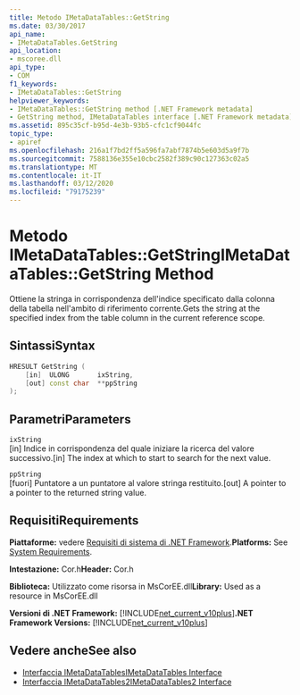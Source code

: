 ```yaml
---
title: Metodo IMetaDataTables::GetString
ms.date: 03/30/2017
api_name:
- IMetaDataTables.GetString
api_location:
- mscoree.dll
api_type:
- COM
f1_keywords:
- IMetaDataTables::GetString
helpviewer_keywords:
- IMetaDataTables::GetString method [.NET Framework metadata]
- GetString method, IMetaDataTables interface [.NET Framework metadata]
ms.assetid: 895c35cf-b95d-4e3b-93b5-cfc1cf9044fc
topic_type:
- apiref
ms.openlocfilehash: 216a1f7bd2ff5a596fa7abf7874b5e603d5a9f7b
ms.sourcegitcommit: 7588136e355e10cbc2582f389c90c127363c02a5
ms.translationtype: MT
ms.contentlocale: it-IT
ms.lasthandoff: 03/12/2020
ms.locfileid: "79175239"
---
```

# <a name="imetadatatablesgetstring-method"></a><span data-ttu-id="32c6d-102">Metodo IMetaDataTables::GetString</span><span class="sxs-lookup"><span data-stu-id="32c6d-102">IMetaDataTables::GetString Method</span></span>
<span data-ttu-id="32c6d-103">Ottiene la stringa in corrispondenza dell'indice specificato dalla colonna della tabella nell'ambito di riferimento corrente.</span><span class="sxs-lookup"><span data-stu-id="32c6d-103">Gets the string at the specified index from the table column in the current reference scope.</span></span>  
  
## <a name="syntax"></a><span data-ttu-id="32c6d-104">Sintassi</span><span class="sxs-lookup"><span data-stu-id="32c6d-104">Syntax</span></span>  
  
```cpp  
HRESULT GetString (
    [in]  ULONG       ixString,  
    [out] const char  **ppString  
);  
```  
  
## <a name="parameters"></a><span data-ttu-id="32c6d-105">Parametri</span><span class="sxs-lookup"><span data-stu-id="32c6d-105">Parameters</span></span>  
 `ixString`  
 <span data-ttu-id="32c6d-106">[in] Indice in corrispondenza del quale iniziare la ricerca del valore successivo.</span><span class="sxs-lookup"><span data-stu-id="32c6d-106">[in] The index at which to start to search for the next value.</span></span>  
  
 `ppString`  
 <span data-ttu-id="32c6d-107">[fuori] Puntatore a un puntatore al valore stringa restituito.</span><span class="sxs-lookup"><span data-stu-id="32c6d-107">[out] A pointer to a pointer to the returned string value.</span></span>  
  
## <a name="requirements"></a><span data-ttu-id="32c6d-108">Requisiti</span><span class="sxs-lookup"><span data-stu-id="32c6d-108">Requirements</span></span>  
 <span data-ttu-id="32c6d-109">**Piattaforme:** vedere [Requisiti di sistema di .NET Framework](../../../../docs/framework/get-started/system-requirements.md).</span><span class="sxs-lookup"><span data-stu-id="32c6d-109">**Platforms:** See [System Requirements](../../../../docs/framework/get-started/system-requirements.md).</span></span>  
  
 <span data-ttu-id="32c6d-110">**Intestazione:** Cor.h</span><span class="sxs-lookup"><span data-stu-id="32c6d-110">**Header:** Cor.h</span></span>  
  
 <span data-ttu-id="32c6d-111">**Biblioteca:** Utilizzato come risorsa in MsCorEE.dll</span><span class="sxs-lookup"><span data-stu-id="32c6d-111">**Library:** Used as a resource in MsCorEE.dll</span></span>  
  
 <span data-ttu-id="32c6d-112">**Versioni di .NET Framework:** [!INCLUDE[net_current_v10plus](../../../../includes/net-current-v10plus-md.md)]</span><span class="sxs-lookup"><span data-stu-id="32c6d-112">**.NET Framework Versions:** [!INCLUDE[net_current_v10plus](../../../../includes/net-current-v10plus-md.md)]</span></span>  
  
## <a name="see-also"></a><span data-ttu-id="32c6d-113">Vedere anche</span><span class="sxs-lookup"><span data-stu-id="32c6d-113">See also</span></span>

- [<span data-ttu-id="32c6d-114">Interfaccia IMetaDataTables</span><span class="sxs-lookup"><span data-stu-id="32c6d-114">IMetaDataTables Interface</span></span>](../../../../docs/framework/unmanaged-api/metadata/imetadatatables-interface.md)
- [<span data-ttu-id="32c6d-115">Interfaccia IMetaDataTables2</span><span class="sxs-lookup"><span data-stu-id="32c6d-115">IMetaDataTables2 Interface</span></span>](../../../../docs/framework/unmanaged-api/metadata/imetadatatables2-interface.md)
